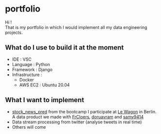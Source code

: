 # portfolio
Hi !  
That is my portfolio in which I would implement all my data engineering projects.

## What do I use to build it at the moment
- IDE : VSC
- Language : Python
- Framework : Django
- Infrastructure : 
  - Docker
  - AWS EC2 : Ubuntu 20.04
  
## What I want to implement
- [stock_news_pred](https://github.com/freddo1503/stock_news_pred) from the bootcamp I participate at [Le Wagon](https://www.lewagon.com/berlin/data-science-course/full-time) in Berlin. A data product we made with [FrCloers](https://github.com/FrCloers), [doruavram](https://github.com/doruavram) and [samy9414](https://github.com/samy9414)
- Data stream processing from twitter (analyse tweets in real time)
- Others will come
